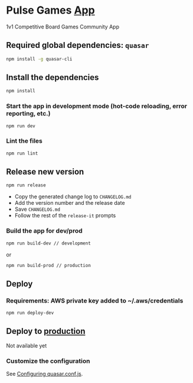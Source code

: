 # Pulse Games [App](pulsegames.io)

1v1 Competitive Board Games Community App

## Required global dependencies: `quasar`

```bash
npm install -g quasar-cli
```

## Install the dependencies

```bash
npm install
```

### Start the app in development mode (hot-code reloading, error reporting, etc.)

```bash
npm run dev
```

### Lint the files

```bash
npm run lint
```

## Release new version

```bash
npm run release
```

- Copy the generated change log to `CHANGELOG.md`
- Add the version number and the release date
- Save `CHANGELOG.md`
- Follow the rest of the `release-it` prompts

### Build the app for dev/prod

```bash
npm run build-dev // development
```

or

```bash
npm run build-prod // production
```

## Deploy

### Requirements: AWS private key added to ~/.aws/credentials

```bash
npm run deploy-dev
```

## Deploy to [production](https://pulsegames.io/)

Not available yet

### Customize the configuration

See [Configuring quasar.conf.js](https://quasar.dev/quasar-cli/quasar-conf-js).
